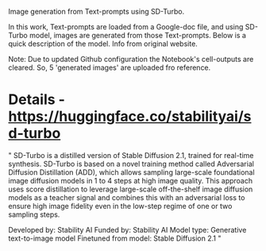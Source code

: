 Image generation from Text-prompts using SD-Turbo.

In this work, Text-prompts are loaded from a Google-doc file, and using SD-Turbo model, images are generated from those Text-prompts. Below is a quick description of the model. Info from original website.

Note: Due to updated Github configuration the Notebook's cell-outputs are cleared. So, 5 'generated images' are uploaded fro reference.
# Details - https://huggingface.co/stabilityai/sd-turbo
" SD-Turbo is a distilled version of Stable Diffusion 2.1, trained for real-time synthesis. 
SD-Turbo is based on a novel training method called Adversarial Diffusion Distillation (ADD), 
which allows sampling large-scale foundational image diffusion models in 1 to 4 steps at high image quality. 
This approach uses score distillation to leverage large-scale off-the-shelf image diffusion models as a teacher signal and combines this with an adversarial loss to ensure high image fidelity even in the low-step regime of one or two sampling steps.

Developed by: Stability AI
Funded by: Stability AI
Model type: Generative text-to-image model
Finetuned from model: Stable Diffusion 2.1 "
